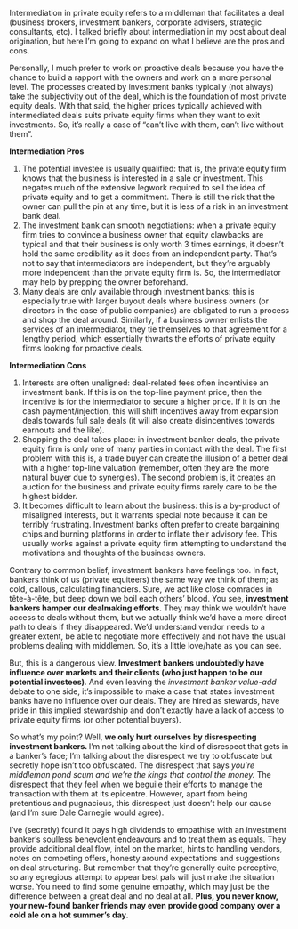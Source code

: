 <p>Intermediation in private equity refers to a middleman that facilitates a deal (business brokers, investment bankers, corporate advisers, strategic consultants, etc).  I talked briefly about intermediation in my post about deal origination, but here I&#8217;m going to expand on what I believe are the pros and cons.</p><p>Personally, I much prefer to work on proactive deals because you have the chance to build a rapport with the owners and work on a more personal level. The processes created by investment banks typically (not always) take the subjectivity out of the deal, which is the foundation of most private equity deals. With that said, the higher prices typically achieved with intermediated deals suits private equity firms when they want to exit investments. So, it&#8217;s really a case of &#8220;can&#8217;t live with them, can&#8217;t live without them&#8221;.</p><p><strong>Intermediation Pros</strong></p><ol><li>The potential investee is usually qualified: that is, the private equity firm knows that the business is interested in a sale or investment. This negates much of the extensive legwork required to sell the idea of private equity and to get a commitment. There is still the risk that the owner can pull the pin at any time, but it is less of a risk in an investment bank deal.</li><li>The investment bank can smooth negotiations: when a private equity firm tries to convince a business owner that equity clawbacks are typical and that their business is only worth 3 times earnings, it doesn&#8217;t hold the same credibility as it does from an independent party. That&#8217;s not to say that intermediators are independent, but they&#8217;re arguably more independent than the private equity firm is. So, the intermediator may help by prepping the owner beforehand.</li><li>Many deals are only available through investment banks: this is especially true with larger buyout deals where business owners (or directors in the case of public companies) are obligated to run a process and shop the deal around. Similarly, if a business owner enlists the services of an intermediator, they tie themselves to that agreement for a lengthy period, which essentially thwarts the efforts of private equity firms looking for proactive deals.</li></ol><p><strong>Intermediation Cons</strong></p><ol><li>Interests are often unaligned: deal-related fees often incentivise an investment bank. If this is on the top-line payment price, then the incentive is for the intermediator to secure a higher price. If it is on the cash payment/injection, this will shift incentives away from expansion deals towards full sale deals (it will also create disincentives towards earnouts and the like).</li><li>Shopping the deal takes place: in investment banker deals, the private equity firm is only one of many parties in contact with the deal. The first problem with this is, a trade buyer can create the illusion of a better deal with a higher top-line valuation (remember, often they are the more natural buyer due to synergies). The second problem is, it creates an auction for the business and private equity firms rarely care to be the highest bidder.</li><li>It becomes difficult to learn about the business: this is a by-product of misaligned interests, but it warrants special note because it can be terribly frustrating. Investment banks often prefer to create bargaining chips and burning platforms in order to inflate their advisory fee. This usually works against a private equity firm attempting to understand the motivations and thoughts of the business owners.</li></ol><p>Contrary to common belief, investment bankers have feelings too. In fact, bankers think of us (private equiteers) the same way we think of them; as cold, callous, calculating financiers. Sure, we act like close comrades in tête-à-tête, but deep down we boil each others&#8217; blood. You see, <strong>investment bankers hamper our dealmaking efforts</strong>. They may think we wouldn&#8217;t have access to deals without them, but we actually think we&#8217;d have a more direct path to deals if they disappeared. We&#8217;d understand vendor needs to a greater extent, be able to negotiate more effectively and not have the usual problems dealing with middlemen. So, it&#8217;s a little love/hate as you can see.</p><p>But, this is a dangerous view. <strong>Investment bankers undoubtedly have influence over markets and their clients (who just happen to be our potential investees)</strong>. And even leaving the <em>investment banker value-add</em> debate to one side, it&#8217;s impossible to make a case that states investment banks have no influence over our deals. They are hired as stewards, have pride in this implied stewardship and don&#8217;t exactly have a lack of access to private equity firms (or other potential buyers).</p><p>So what&#8217;s my point? Well, <strong>we only hurt ourselves by disrespecting investment bankers. </strong>I&#8217;m not talking about the kind of disrespect that gets in a banker&#8217;s face; I&#8217;m talking about the disrespect we try to obfuscate but secretly hope isn&#8217;t too obfuscated. The disrespect that says <em>you&#8217;re middleman pond scum and we&#8217;re the kings that control the money.</em> The disrespect that they feel when we beguile their efforts to manage the transaction with them at its epicentre. However, apart from being pretentious and pugnacious, this disrespect just doesn&#8217;t help our cause (and I&#8217;m sure Dale Carnegie would agree).</p><p>I&#8217;ve (secretly) found it pays high dividends to empathise with an investment banker&#8217;s soulless benevolent endeavours and to treat them as equals. They provide additional deal flow, intel on the market, hints to handling vendors, notes on competing offers, honesty around expectations and suggestions on deal structuring. But remember that they&#8217;re generally quite perceptive, so any egregious attempt to appear best pals will just make the situation worse. You need to find some genuine empathy, which may just be the difference between a great deal and no deal at all. <strong>Plus, you never know, your new-found banker friends may even provide good company over a cold ale on a hot summer&#8217;s day.</strong></p>
